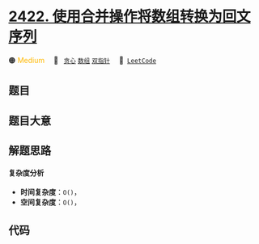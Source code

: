 # [2422. 使用合并操作将数组转换为回文序列](https://leetcode.com/problems/merge-operations-to-turn-array-into-a-palindrome)

🟠 <font color=#ffb800>Medium</font>&emsp; 🔖&ensp; [`贪心`](/outline/tag/greedy.md) [`数组`](/outline/tag/array.md) [`双指针`](/outline/tag/two-pointers.md)&emsp; 🔗&ensp;[`LeetCode`](https://leetcode.com/problems/merge-operations-to-turn-array-into-a-palindrome)

## 题目




## 题目大意




## 解题思路

#### 复杂度分析

- **时间复杂度**：`O()`，
- **空间复杂度**：`O()`，

## 代码

```javascript

```